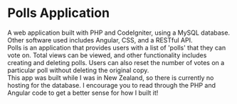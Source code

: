 # Polls Application
A web application built with PHP and CodeIgniter, using a MySQL database. Other software used includes Angular, CSS, and a RESTful API. <br />
Polls is an application that provides users with a list of 'polls' that they can vote on. Total views can be viewed, and other functionality includes creating and deleting polls. Users can also reset the number of votes on a particular poll without deleting the original copy. <br />
This app was built while I was in New Zealand, so there is currently no hosting for the database. I encourage you to read through the PHP and Angular code to get a better sense for how I built it!
